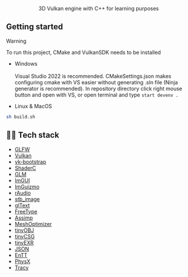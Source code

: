 <p align="center"> 3D Vulkan engine with C++ for learning purposes </p>

## Getting started
> [!WARNING]
> To run this project, CMake and VulkanSDK needs to be installed <br>

- Windows <br><br>
  Visual Studio 2022 is recommended. CMakeSettings.json makes configuring cmake with VS easier without generating .sln file (Ninja generator is recommended).
  In repository directory click right mouse button and open with VS, or open terminal and type ```start devenv . ```

- Linux & MacOS
```bash
sh build.sh
```

## 👨‍💻 Tech stack
- [GLFW](https://github.com/glfw/glfw)
- [Vulkan](https://www.vulkan.org)
- [vk-bootstrap](https://github.com/charles-lunarg/vk-bootstrap)
- [ShaderC](https://github.com/google/shaderc?tab=readme-ov-file)
- [GLM](https://github.com/g-truc/glm)
- [ImGUI](https://github.com/ocornut/imgui)
- [ImGuizmo](https://github.com/CedricGuillemet/ImGuizmo)
- [rAudio](https://github.com/raysan5/raudio)
- [stb_image](https://github.com/nothings/stb/blob/master/stb_image.h)
- [glText](https://github.com/vallentin/glText)
- [FreeType](https://github.com/freetype/freetype)
- [Assimp](https://github.com/assimp/assimp)
- [MeshOptimizer](https://github.com/zeux/meshoptimizer)
- [tinyOBJ](https://github.com/tinyobjloader/tinyobjloader)
- [tinyCSG](https://github.com/laleksic/tiny_csg)
- [tinyEXR](https://github.com/syoyo/tinyexr)
- [JSON](https://github.com/nlohmann/json)
- [EnTT](https://github.com/skypjack/entt)
- [PhysX](https://github.com/NVIDIA-Omniverse/PhysX)
- [Tracy](https://github.com/wolfpld/tracy?tab=readme-ov-file)

